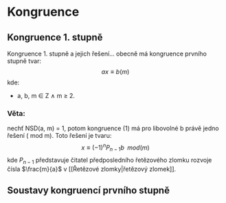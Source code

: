 # Kongruence

## Kongruence 1. stupně

Kongruence 1. stupně a jejich řešení... obecně má kongruence prvního stupně tvar: 
$$
ax ≡ b(m)
$$
kde: 
- a, b, m ∈ Z ∧ m ≥ 2.

### Věta: 
nechť NSD(a, m) = 1, potom kongruence (1) má pro libovolné b právě jedno řešení ( mod m). Toto řešení je tvaru: 
$$
x ≡ (−1)^nP_{n−1}b \;\; mod(m)
$$
kde $P_{n−1}$ představuje čitatel předposledního řetězového zlomku rozvoje čísla $\frac{m}{a}$ v [[Řetězové zlomky|řetězový zlomek]].

## Soustavy kongruencí prvního stupně
